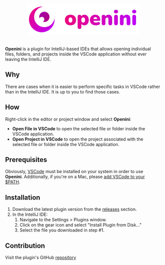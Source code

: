 <div align="center" style="padding-bottom:20px">
  <img src="./src/main/resources/logo.svg" height="100px" alt="logo"/>
</div>

**Openini** is a plugin for IntelliJ-based IDEs that allows opening individual files, folders, and projects inside the VSCode application without ever leaving the IntelliJ IDE.

## Why

There are cases when it is easier to perform specific tasks in VSCode rather than in the IntelliJ IDE. It is up to you to find those cases.

## How

Right-click in the editor or project window and select **Openini**:

- **Open File in VSCode** to open the selected file or folder inside the VSCode application.
- **Open Project in VSCode** to open the project associated with the selected file or folder inside the VSCode application.

## Prerequisites

Obviously, [VSCode](https://code.visualstudio.com/) must be installed on your system in order to use **Openini**. Additionally, if you're on a Mac, please [add VSCode to your $PATH](https://code.visualstudio.com/docs/setup/mac#_launching-from-the-command-line).

## Installation

1. Download the latest plugin version from the [releases](https://github.com/rendertom/openini/releases) section.
2. In the IntelliJ IDE:
   1. Navigate to the Settings > Plugins window.
   2. Click on the gear icon and select "Install Plugin from Disk..."
   3. Select the file you downloaded in step #1.

## Contribution

Visit the plugin's GitHub [repository](https://github.com/rendertom/openini)
